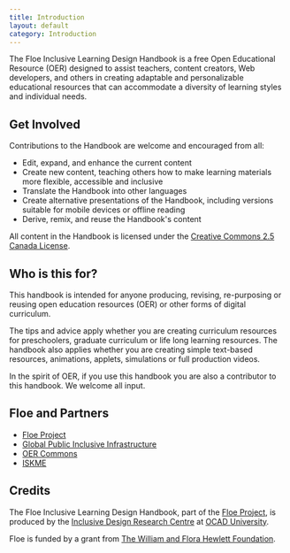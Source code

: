 ```yaml
---
title: Introduction
layout: default
category: Introduction
---
```


The Floe Inclusive Learning Design Handbook is a free Open Educational Resource (OER) designed to assist teachers, content creators, Web developers, and others in creating adaptable and personalizable educational resources that can accommodate a diversity of learning styles and individual needs.

## Get Involved

Contributions to the Handbook are welcome and encouraged from all:

* Edit, expand, and enhance the current content
* Create new content, teaching others how to make learning materials more flexible, accessible and inclusive
* Translate the Handbook into other languages
* Create alternative presentations of the Handbook, including versions suitable for mobile devices or offline reading
* Derive, remix, and reuse the Handbook's content

All content in the Handbook is licensed under the <a href="http://creativecommons.org/licenses/by/2.5/ca/" class="link-external">Creative Commons 2.5 Canada License</a>.

## Who is this for?

This handbook is intended for anyone producing, revising, re-purposing or reusing open education resources (OER) or other forms of digital curriculum.

The tips and advice apply whether you are creating curriculum resources for preschoolers, graduate curriculum or life long learning resources. The handbook also applies whether you are creating simple text-based resources, animations, applets, simulations or full production videos.

In the spirit of OER, if you use this handbook you are also a contributor to this handbook. We welcome all input.

## Floe and Partners

* <a href="http://floeproject.org/" class="link-external">Floe Project</a>
* <a href="http://gpii.net/" class="link-external">Global Public Inclusive Infrastructure</a>
* <a href="http://www.oercommons.org/" class="link-external">OER Commons</a>
* <a href="http://www.iskme.org/" class="link-external">ISKME</a>

## Credits

The Floe Inclusive Learning Design Handbook, part of the <a class="link-external" href="http://www.floeproject.org/">Floe Project</a>, is produced by the <a href="http://idrc.ocadu.ca/" class="link-external">Inclusive Design Research Centre</a> at <a href="http://ocadu.ca" class="link-external">OCAD University</a>.

Floe is funded by a grant from <a href="http://www.hewlett.org/" class="link-external">The William and Flora Hewlett Foundation</a>.
